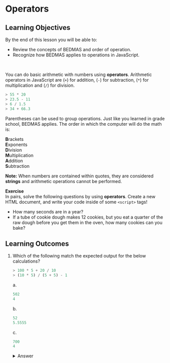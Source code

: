 # Operators

## Learning Objectives
By the end of this lesson you will be able to: 
- Review the concepts of BEDMAS and order of operation.
- Recognize how BEDMAS applies to operations in JavaScript.

</br>  

You can do basic arithmetic with numbers using **operators**. Arithmetic operators in JavaScript are (`+`) for addition, (`-`) for subtraction, (`*`) for multiplication and (`/`) for division.

```js
> 55 * 20
> 23.5 - 11
> 6 / 1.5
> 34 + 66.3
```

Parentheses can be used to group operations. Just like you learned in grade school, BEDMAS applies. The order in which the computer will do the math is:

**B**rackets   
**E**xponents  
**D**ivision  
**M**ultiplication  
**A**ddition  
**S**ubtraction

**Note:** When numbers are contained within quotes, they are considered **strings** and arithmetic operations cannot be performed.


**Exercise**  
In pairs, solve the following questions by using **operators**. Create a new HTML document, and write your code inside of some `<script>` tags!

- How many seconds are in a year?
- If a tube of cookie dough makes 12 cookies, but you eat a quarter of the raw dough before you get them in the oven, how many cookies can you bake?

## Learning Outcomes
1. Which of the following match the expected output for the below calculations?
    ```js
    > 100 * 5 + 20 / 10
    > (10 * 5) / (5 + 5) - 1
    ```
    a.
    ```js
    502
    4
    ```
    b.
    ```js
    52
    5.5555
    ```
    c.
    ```js
    700
    4
    ```

    <details>
     <summary>Answer</summary>

     **a - These are the correct answers that will be obtained through following BEDMAS!**  
     b - These answers will be obtained through evaluating the expressions effectively from left to right. We need to ensure we follow order of operations!  
     c - The second answer is correct, however, the first answer is obtained through performing  addition _before_ multiplication.
    </details>
